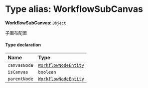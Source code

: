 # Type alias: WorkflowSubCanvas

**WorkflowSubCanvas**: `Object`

子画布配置

#### Type declaration

| Name | Type |
| :------ | :------ |
| `canvasNode` | [`WorkflowNodeEntity`](/en/auto-docs/free-layout-core/variables/WorkflowNodeEntity-1.md) |
| `isCanvas` | `boolean` |
| `parentNode` | [`WorkflowNodeEntity`](/en/auto-docs/free-layout-core/variables/WorkflowNodeEntity-1.md) |
